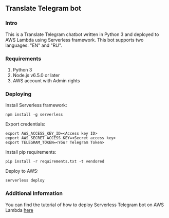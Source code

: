 ## Translate Telegram bot

### Intro
This is a Translate Telegram chatbot written in Python 3 and deployed to AWS Lambda using Serverless framework. This bot supports two languages: "EN" and "RU".

### Requirements
 1. Python 3
 2. Node.js v6.5.0 or later
 3. AWS account with Admin rights

### Deploying

Install Serverless framework:

`npm install -g serverless`

Export credentials:

```
export AWS_ACCESS_KEY_ID=<Access key ID>
export AWS_SECRET_ACCESS_KEY=<Secret access key>
export TELEGRAM_TOKEN=<Your Telegram Token>
```

Install pip requirements:

`pip install -r requirements.txt -t vendored`

Deploy to AWS:

`serverless deploy`

### Additional Information
You can find the tutorial of how to deploy Serverless Telegram bot on AWS Lambda [here](https://medium.com/@andriidvoiak/serverless-telegram-bot-on-aws-lambda-851204d4236c)
